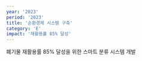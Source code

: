 ```yaml
---
year: '2023'
period: '2023'
title: '순환경제 시스템 구축'
category: 'E'
impact: '재활용률 85% 달성'
---
```

폐기물 재활용률 85% 달성을 위한 스마트 분류 시스템 개발 